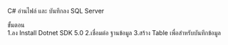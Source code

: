 C# อ่านไฟล์ และ บันทึกลง SQL Server</b> 

ขั้นตอน</b>  
1.ลง Install Dotnet SDK 5.0</b> 
2.เชื่อมต่อ ฐานข้อมูล</b> 
3.สร้าง Table เพื่อสำหรับบันทึกข้อมูล
            

